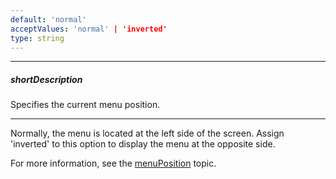 ```yaml
---
default: 'normal'
acceptValues: 'normal' | 'inverted'
type: string
---
```

---
##### shortDescription
Specifies the current menu position.

---
Normally, the menu is located at the left side of the screen. Assign 'inverted' to this option to display the menu at the opposite side.

For more information, see the [menuPosition](/concepts/10%20UI%20Widgets/10%20UI%20Widget%20Categories/Individual%20Widgets/dxSlideOutView.md '/Documentation/Guide/UI_Widgets/UI_Widget_Categories/Individual_Widgets/#dxSlideOutView') topic.